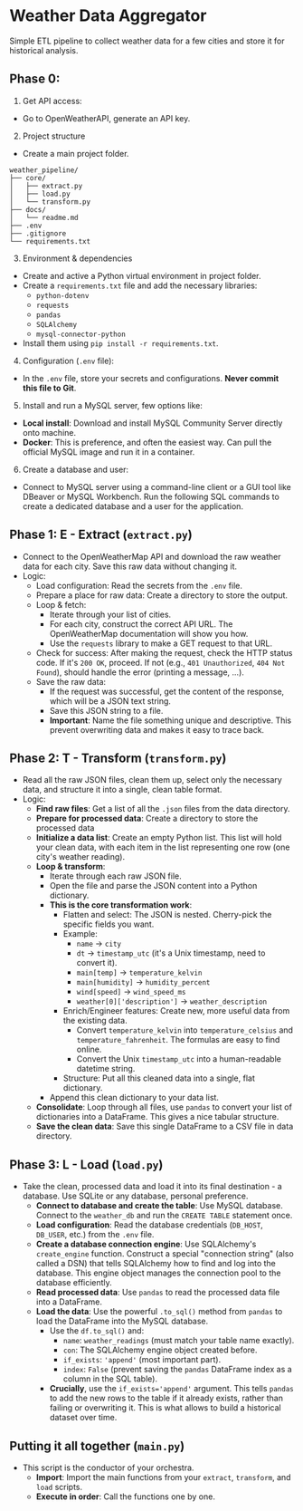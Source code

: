 # Weather Data Aggregator
Simple ETL pipeline to collect weather data for a few cities and store it for historical analysis.

## Phase 0: 
1. Get API access:
- Go to OpenWeatherAPI, generate an API key.

2. Project structure
- Create a main project folder.
```plaintext
weather_pipeline/
├── core/
│   ├── extract.py
│   ├── load.py
│   └── transform.py
├── docs/
│   └── readme.md
├── .env
├── .gitignore
└── requirements.txt
```

3. Environment & dependencies
- Create and active a Python virtual environment in project folder.
- Create a `requirements.txt` file and add the necessary libraries:
    - `python-dotenv`
    - `requests`
    - `pandas`
    - `SQLAlchemy`
    - `mysql-connector-python`
- Install them using `pip install -r requirements.txt`.

4. Configuration (`.env` file):
- In the `.env` file, store your secrets and configurations. **Never commit this file to Git**.

5. Install and run a MySQL server, few options like:
- **Local install**: Download and install MySQL Community Server directly onto machine.
- **Docker**: This is preference, and often the easiest way. Can pull the official MySQL image and run it in a container.

6. Create a database and user:
- Connect to MySQL server using a command-line client or a GUI tool like DBeaver or MySQL Workbench. Run the following SQL commands to create a dedicated database and a user for the application.

## Phase 1: E - Extract (`extract.py`)
- Connect to the OpenWeatherMap API and download the raw weather data for each city. Save this raw data without changing it.
- Logic:
    - Load configuration: Read the secrets from the `.env` file.
    - Prepare a place for raw data: Create a directory to store the output.
    - Loop & fetch:
        - Iterate through your list of cities.
        - For each city, construct the correct API URL. The OpenWeatherMap documentation will show you how.
        - Use the `requests` library to make a GET request to that URL.
    - Check for success: After making the request, check the HTTP status code. If it's `200 OK`, proceed. If not (e.g., `401 Unauthorized`, `404 Not Found`), should handle the error (printing a message, ...).
    - Save the raw data:
        - If the request was successful, get the content of the response, which will be a JSON text string.
        - Save this JSON string to a file.
        - **Important**: Name the file something unique and descriptive. This prevent overwriting data and makes it easy to trace back.

## Phase 2: T - Transform (`transform.py`)
- Read all the raw JSON files, clean them up, select only the necessary data, and structure it into a single, clean table format.
- Logic:
    - **Find raw files**: Get a list of all the `.json` files from the data directory.
    - **Prepare for processed data**: Create a directory to store the processed data
    - **Initialize a data list**: Create an empty Python list. This list will hold your clean data, with each item in the list representing one row (one city's weather reading).
    - **Loop & transform**:
        - Iterate through each raw JSON file.
        - Open the file and parse the JSON content into a Python dictionary.
        - **This is the core transformation work**:
            - Flatten and select: The JSON is nested. Cherry-pick the specific fields you want.
            - Example:
                - `name` -> `city`
                - `dt` -> `timestamp_utc` (it's a Unix timestamp, need to convert it).
                - `main[temp]` -> `temperature_kelvin`
                - `main[humidity]` -> `humidity_percent`
                - `wind[speed]` -> `wind_speed_ms`
                - `weather[0]['description']` -> `weather_description`
            - Enrich/Engineer features: Create new, more useful data from the existing data.
                - Convert `temperature_kelvin` into `temperature_celsius` and `temperature_fahrenheit`. The formulas are easy to find online.
                - Convert the Unix `timestamp_utc` into a human-readable datetime string.
            - Structure: Put all this cleaned data into a single, flat dictionary.
        - Append this clean dictionary to your data list.
    - **Consolidate**: Loop through all files, use `pandas` to convert your list of dictionaries into a DataFrame. This gives a nice tabular structure.
    - **Save the clean data**: Save this single DataFrame to a CSV file in data directory.

## Phase 3: L - Load (`load.py`)
- Take the clean, processed data and load it into its final destination - a database. Use SQLite or any database, personal preference.
    - **Connect to database and create the table**: Use MySQL database. Connect to the `weather_db` and run the `CREATE TABLE` statement once.
    - **Load configuration**: Read the database credentials (`DB_HOST`, `DB_USER`, etc.) from the `.env` file.
    - **Create a database connection engine**: Use SQLAlchemy's `create_engine` function. Construct a special "connection string" (also called a DSN) that tells SQLAlchemy how to find and log into the database. This engine object manages the connection pool to the database efficiently.
    - **Read processed data**: Use `pandas` to read the processed data file into a DataFrame.
    - **Load the data**: Use the powerful `.to_sql()` method from `pandas` to load the DataFrame into the MySQL database.
        - Use the `df.to_sql()` and:
            - `name`: `weather_readings` (must match your table name exactly).
            - `con`: The SQLAlchemy engine object created before.
            - `if_exists`: `'append'` (most important part).
            - `index`: `False` (prevent saving the `pandas` DataFrame index as a column in the SQL table).
        - **Crucially**, use the `if_exists='append'` argument. This tells `pandas` to add the new rows to the table if it already exists, rather than failing or overwriting it. This is what allows to build a historical dataset over time.

## Putting it all together (`main.py`)
- This script is the conductor of your orchestra.
    - **Import**: Import the main functions from your `extract`, `transform`, and `load` scripts.
    - **Execute in order**: Call the functions one by one.